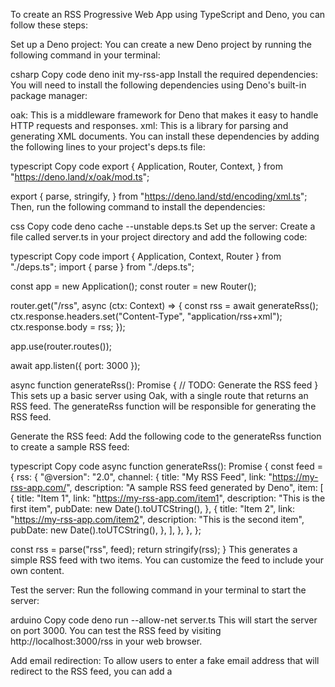 To create an RSS Progressive Web App using TypeScript and Deno, you can follow these steps:

Set up a Deno project: You can create a new Deno project by running the following command in your terminal:

csharp
Copy code
deno init my-rss-app
Install the required dependencies: You will need to install the following dependencies using Deno's built-in package manager:

oak: This is a middleware framework for Deno that makes it easy to handle HTTP requests and responses.
xml: This is a library for parsing and generating XML documents.
You can install these dependencies by adding the following lines to your project's deps.ts file:

typescript
Copy code
export {
  Application,
  Router,
  Context,
} from "https://deno.land/x/oak/mod.ts";

export {
  parse,
  stringify,
} from "https://deno.land/std/encoding/xml.ts";
Then, run the following command to install the dependencies:

css
Copy code
deno cache --unstable deps.ts
Set up the server: Create a file called server.ts in your project directory and add the following code:

typescript
Copy code
import { Application, Context, Router } from "./deps.ts";
import { parse } from "./deps.ts";

const app = new Application();
const router = new Router();

router.get("/rss", async (ctx: Context) => {
  const rss = await generateRss();
  ctx.response.headers.set("Content-Type", "application/rss+xml");
  ctx.response.body = rss;
});

app.use(router.routes());

await app.listen({ port: 3000 });

async function generateRss(): Promise<string> {
  // TODO: Generate the RSS feed
}
This sets up a basic server using Oak, with a single route that returns an RSS feed. The generateRss function will be responsible for generating the RSS feed.

Generate the RSS feed: Add the following code to the generateRss function to create a sample RSS feed:

typescript
Copy code
async function generateRss(): Promise<string> {
  const feed = {
    rss: {
      "@version": "2.0",
      channel: {
        title: "My RSS Feed",
        link: "https://my-rss-app.com/",
        description: "A sample RSS feed generated by Deno",
        item: [
          {
            title: "Item 1",
            link: "https://my-rss-app.com/item1",
            description: "This is the first item",
            pubDate: new Date().toUTCString(),
          },
          {
            title: "Item 2",
            link: "https://my-rss-app.com/item2",
            description: "This is the second item",
            pubDate: new Date().toUTCString(),
          },
        ],
      },
    },
  };

  const rss = parse("rss", feed);
  return stringify(rss);
}
This generates a simple RSS feed with two items. You can customize the feed to include your own content.

Test the server: Run the following command in your terminal to start the server:

arduino
Copy code
deno run --allow-net server.ts
This will start the server on port 3000. You can test the RSS feed by visiting http://localhost:3000/rss in your web browser.

Add email redirection: To allow users to enter a fake email address that will redirect to the RSS feed, you can add a
